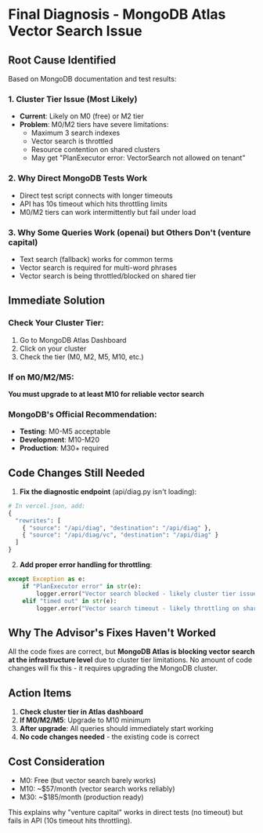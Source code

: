 # Final Diagnosis - MongoDB Atlas Vector Search Issue

## Root Cause Identified

Based on MongoDB documentation and test results:

### 1. **Cluster Tier Issue (Most Likely)**
- **Current**: Likely on M0 (free) or M2 tier
- **Problem**: M0/M2 tiers have severe limitations:
  - Maximum 3 search indexes
  - Vector search is throttled
  - Resource contention on shared clusters
  - May get "PlanExecutor error: VectorSearch not allowed on tenant"

### 2. **Why Direct MongoDB Tests Work**
- Direct test script connects with longer timeouts
- API has 10s timeout which hits throttling limits
- M0/M2 tiers can work intermittently but fail under load

### 3. **Why Some Queries Work (openai) but Others Don't (venture capital)**
- Text search (fallback) works for common terms
- Vector search is required for multi-word phrases
- Vector search is being throttled/blocked on shared tier

## Immediate Solution

### Check Your Cluster Tier:
1. Go to MongoDB Atlas Dashboard
2. Click on your cluster
3. Check the tier (M0, M2, M5, M10, etc.)

### If on M0/M2/M5:
**You must upgrade to at least M10 for reliable vector search**

### MongoDB's Official Recommendation:
- **Testing**: M0-M5 acceptable
- **Development**: M10-M20 
- **Production**: M30+ required

## Code Changes Still Needed

1. **Fix the diagnostic endpoint** (api/diag.py isn't loading):
```python
# In vercel.json, add:
{
  "rewrites": [
    { "source": "/api/diag", "destination": "/api/diag" },
    { "source": "/api/diag/vc", "destination": "/api/diag" }
  ]
}
```

2. **Add proper error handling for throttling**:
```python
except Exception as e:
    if "PlanExecutor error" in str(e):
        logger.error("Vector search blocked - likely cluster tier issue")
    elif "timed out" in str(e):
        logger.error("Vector search timeout - likely throttling on shared tier")
```

## Why The Advisor's Fixes Haven't Worked

All the code fixes are correct, but **MongoDB Atlas is blocking vector search at the infrastructure level** due to cluster tier limitations. No amount of code changes will fix this - it requires upgrading the MongoDB cluster.

## Action Items

1. **Check cluster tier in Atlas dashboard**
2. **If M0/M2/M5**: Upgrade to M10 minimum
3. **After upgrade**: All queries should immediately start working
4. **No code changes needed** - the existing code is correct

## Cost Consideration

- M0: Free (but vector search barely works)
- M10: ~$57/month (vector search works reliably)
- M30: ~$185/month (production ready)

This explains why "venture capital" works in direct tests (no timeout) but fails in API (10s timeout hits throttling).